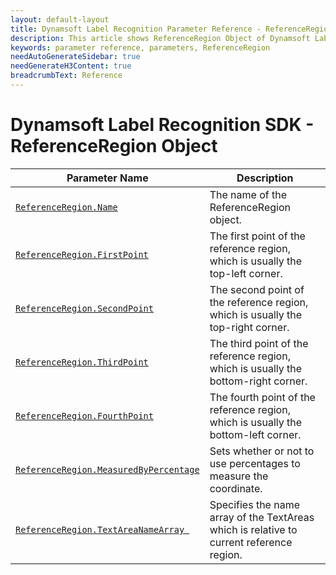 ```yaml
---
layout: default-layout
title: Dynamsoft Label Recognition Parameter Reference - ReferenceRegion Object
description: This article shows ReferenceRegion Object of Dynamsoft Label Recognition.
keywords: parameter reference, parameters, ReferenceRegion
needAutoGenerateSidebar: true
needGenerateH3Content: true
breadcrumbText: Reference
---
```



# Dynamsoft Label Recognition SDK - ReferenceRegion Object

 | Parameter Name | Description |
 | -------------- | ----------- | 
 | [`ReferenceRegion.Name`](parameter-control.md#name) | The name of the ReferenceRegion object. |
 | [`ReferenceRegion.FirstPoint`](parameter-control.md#firstpoint) | The first point of the reference region, which is usually the top-left corner. |
 | [`ReferenceRegion.SecondPoint`](parameter-control.md#secondpoint) | The second point of the reference region, which is usually the top-right corner. |
 | [`ReferenceRegion.ThirdPoint`](parameter-control.md#thirdpoint) | The third point of the reference region, which is usually the bottom-right corner. |
 | [`ReferenceRegion.FourthPoint`](parameter-control.md#fourthpoint) | The fourth point of the reference region, which is usually the bottom-left  corner. |
 | [`ReferenceRegion.MeasuredByPercentage`](parameter-control.md#measuredbypercentage) | Sets whether or not to use percentages to measure the coordinate. |
 | [`ReferenceRegion.TextAreaNameArray `](parameter-control.md#textareanamearray ) | Specifies the name array of the TextAreas which is relative to current reference region. |
